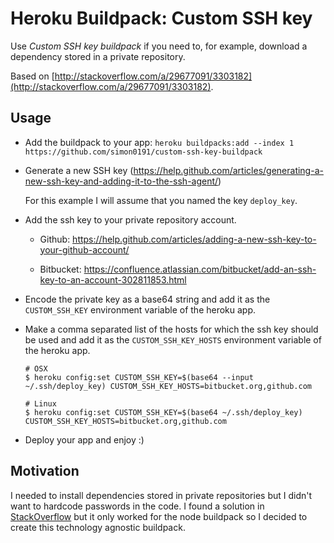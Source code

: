 # Heroku Buildpack: Custom SSH key

Use *Custom SSH key buildpack* if you need to, for example, download a dependency stored in a private repository.

Based on [http://stackoverflow.com/a/29677091/3303182](http://stackoverflow.com/a/29677091/3303182).

## Usage

- Add the buildpack to your app:
  `heroku buildpacks:add --index 1 https://github.com/simon0191/custom-ssh-key-buildpack`

- Generate a new SSH key (https://help.github.com/articles/generating-a-new-ssh-key-and-adding-it-to-the-ssh-agent/)

  For this example I will assume that you named the key `deploy_key`.

- Add the ssh key to your private repository account.

  * Github: https://help.github.com/articles/adding-a-new-ssh-key-to-your-github-account/

  * Bitbucket: https://confluence.atlassian.com/bitbucket/add-an-ssh-key-to-an-account-302811853.html

- Encode the private key as a base64 string and add it as the `CUSTOM_SSH_KEY` environment variable of the heroku app.

- Make a comma separated list of the hosts for which the ssh key should be used and add it as the `CUSTOM_SSH_KEY_HOSTS` environment variable of the heroku app.

  ```
  # OSX
  $ heroku config:set CUSTOM_SSH_KEY=$(base64 --input ~/.ssh/deploy_key) CUSTOM_SSH_KEY_HOSTS=bitbucket.org,github.com

  # Linux
  $ heroku config:set CUSTOM_SSH_KEY=$(base64 ~/.ssh/deploy_key) CUSTOM_SSH_KEY_HOSTS=bitbucket.org,github.com
  ```

- Deploy your app and enjoy :)

## Motivation

I needed to install dependencies stored in private repositories but I didn't want to hardcode passwords in the code.
I found a solution in [StackOverflow](http://stackoverflow.com/a/29677091/3303182) but it only worked for the node buildpack
so I decided to create this technology agnostic buildpack.
